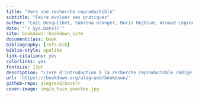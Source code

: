```yaml
--- 
title: "Vers une recherche reproductible"
subtitle: "Faire évoluer ses pratiques"
author: "Loïc Desquilbet, Sabrina Granger, Boris Hejblum, Arnaud Legrand, Pascal Pernot, Nicolas Rougier <br> Facilitatrice : Elisa de Castro Guerra"
date: "`r Sys.Date()`"
site: bookdown::bookdown_site
documentclass: book
bibliography: [refs.bib]
biblio-style: apalike
link-citations: yes
colorlinks: yes
fontsize: 12pt
description: "Livre d'introduction à la recherche reproductible rédigé lors booksprint."
url: 'https\://bookdown.org/alegrand/bookdown/'
github-repo: alegrand/bookrr
cover-image: img/a_tuin_qwertee.jpg
---
```

